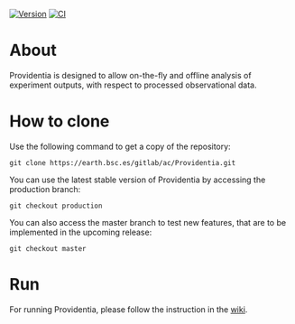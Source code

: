 [![Version](https://earth.bsc.es/gitlab/ac/Providentia/-/badges/release.svg)](https://earth.bsc.es/gitlab/ac/Providentia/-/tags)
[![CI](https://earth.bsc.es/gitlab/ac/Providentia/badges/master/pipeline.svg)](https://earth.bsc.es/gitlab/ac/Providentia/-/pipelines)

# About

Providentia is designed to allow on-the-fly and offline analysis of experiment outputs, with respect to processed observational data.

# How to clone

Use the following command to get a copy of the repository:

```
git clone https://earth.bsc.es/gitlab/ac/Providentia.git
```

You can use the latest stable version of Providentia
by accessing the production branch:

```
git checkout production
```

You can also access the master branch to test new features,
that are to be implemented in the upcoming release:

```
git checkout master
```

# Run

For running Providentia, please follow the instruction in 
the [wiki](https://earth.bsc.es/gitlab/ac/Providentia/-/wikis/home).
